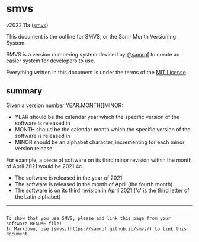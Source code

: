 # smvs

v2022.11a ([smvs](https://samrpf.github.io/smvs/))

This document is the outline for SMVS, or the Samr Month Versioning System.

SMVS is a version numbering system devised by [@samrpf](https://github.com/samrpf) to create an easier system for developers to use.

Everything written in this document is under the terms of the [MIT License](LICENSE).

## summary

Given a version number YEAR.MONTH[]MINOR:

- YEAR should be the calendar year which the specific version of the software is released in
- MONTH should be the calendar month which the specific version of the software is released in
- MINOR should be an alphabet character, incrementing for each minor version release

For example, a piece of software on its third minor revision within the month of April 2021 would be 2021.4c.

- The software is released in the year of 2021
- The software is released in the month of April (the fourth month)
- The software is on its third revision in April 2021 ('c' is the third letter of the Latin alphabet)

---

```text

To show that you use SMVS, please add link this page from your software README file!
In Markdown, use [smvs](https://samrpf.github.io/smvs/) to link this document.

```
